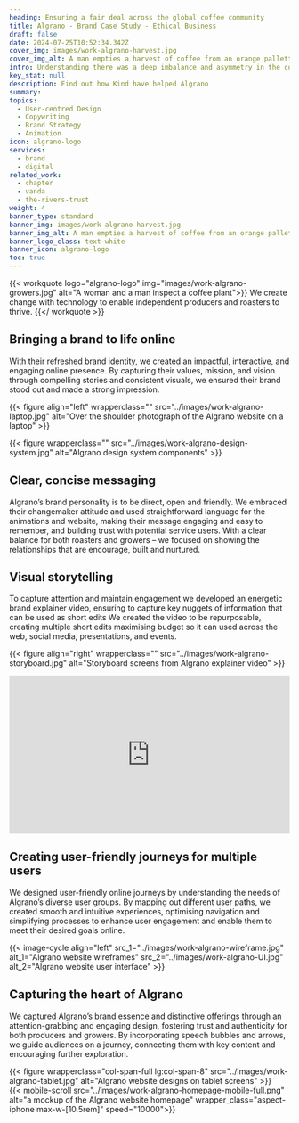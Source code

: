 ```yaml
---
heading: Ensuring a fair deal across the global coffee community
title: Algrano - Brand Case Study - Ethical Business
draft: false
date: 2024-07-25T10:52:34.342Z
cover_img: images/work-algrano-harvest.jpg
cover_img_alt: A man empties a harvest of coffee from an orange pallette box into a machine
intro: Understanding there was a deep imbalance and asymmetry in the coffee industry, Algrano’s founders sought to disrupt the monopolised industry structure by using online tools, trusted partnerships, price transparency, and shipping management to put roasters in direct touch with the producers growing coffee at source.  
key_stat: null
description: Find out how Kind have helped Algrano
summary:
topics:
  - User-centred Design
  - Copywriting
  - Brand Strategy
  - Animation
icon: algrano-logo
services:
  - brand
  - digital
related_work:
  - chapter
  - vanda
  - the-rivers-trust
weight: 4
banner_type: standard
banner_img: images/work-algrano-harvest.jpg
banner_img_alt: A man empties a harvest of coffee from an orange pallette box into a machine
banner_logo_class: text-white
banner_icon: algrano-logo
toc: true
---
```


{{< workquote logo="algrano-logo" img="images/work-algrano-growers.jpg" alt="A woman and a man inspect a coffee plant">}}
We create change with technology to enable independent producers and roasters to thrive.
{{</ workquote >}}


<!-- Text left -->
<div class="w-full grid grid-cols-12 gap-x-2.5 gap-y-6 lg:gap-6 xl:gap-8">
  <div class="prose col-span-full lg:col-span-8">

  ## Bringing a brand to life online

  With their refreshed brand identity, we created an impactful, interactive, and engaging online presence. By capturing their values, mission, and vision through compelling stories and consistent visuals, we ensured their brand stood out and made a strong impression.

  </div>
</div>

{{< figure align="left" wrapperclass="" src="../images/work-algrano-laptop.jpg" alt="Over the shoulder photograph of the Algrano website on a laptop" >}}

{{< figure wrapperclass="" src="../images/work-algrano-design-system.jpg" alt="Algrano design system components" >}}



<!-- Text right -->
<div class="w-full grid grid-cols-12 gap-x-2.5 gap-y-6 lg:gap-6 xl:gap-8">
  <div class="prose col-span-full lg:col-span-8 lg:col-start-5">

  ## Clear, concise messaging

  Algrano’s brand personality is to be direct, open and friendly. We embraced their changemaker attitude and used straightforward language for the animations and website, making their message engaging and easy to remember, and building trust with potential service users. With a clear balance for both roasters and growers – we focused on showing the relationships that are encourage, built and nurtured. 

  ## Visual storytelling

  To capture attention and maintain engagement we developed an energetic brand explainer video, ensuring to capture key nuggets of information that can be used as short edits We created the video to be repurposable, creating multiple short edits maximising budget so it can used across the web, social media, presentations, and events.

  </div>
</div>

{{< figure align="right" wrapperclass="" src="../images/work-algrano-storyboard.jpg" alt="Storyboard screens from Algrano explainer video" >}}

<div style="padding:56.25% 0 0 0;position:relative;"><iframe src="https://player.vimeo.com/video/961065909?h=9721d21e6f&title=0&byline=0&portrait=0" style="position:absolute;top:0;left:0;width:100%;height:100%;" frameborder="0" allow="autoplay; fullscreen; picture-in-picture" allowfullscreen></iframe></div><script src="https://player.vimeo.com/api/player.js"></script>


<!-- Text left -->
<div class="w-full grid grid-cols-12 gap-x-2.5 gap-y-6 lg:gap-6 xl:gap-8">
  <div class="prose col-span-full lg:col-span-8">

  ## Creating user-friendly journeys for multiple users

  We designed user-friendly online journeys by understanding the needs of Algrano’s diverse user groups. By mapping out different user paths, we created smooth and intuitive experiences, optimising navigation and simplifying processes to enhance user engagement and enable them to meet their desired goals online.
  </div>
</div>

{{< image-cycle
  align="left"
  src_1="../images/work-algrano-wireframe.jpg"
  alt_1="Algrano website wireframes"
  src_2="../images/work-algrano-UI.jpg"
  alt_2="Algrano website user interface" >}}

<!-- Text right -->
<div class="w-full grid grid-cols-12 gap-x-2.5 gap-y-6 lg:gap-6 xl:gap-8">
  <div class="prose col-span-full lg:col-span-8 lg:col-start-5">

  ## Capturing the heart of Algrano

  We captured Algrano’s brand essence and distinctive offerings through an attention-grabbing and engaging design, fostering trust and authenticity for both producers and growers. By incorporating speech bubbles and arrows, we guide audiences on a journey, connecting them with key content and encouraging further exploration.

  </div>
</div>

<div class="w-full grid grid-cols-12 gap-x-2.5 gap-y-6 lg:gap-6 xl:gap-8">
  {{< figure wrapperclass="col-span-full lg:col-span-8" src="../images/work-algrano-tablet.jpg" alt="Algrano website designs on tablet screens" >}}
  <div class="col-span-full lg:col-span-4">
  {{< mobile-scroll src="../images/work-algrano-homepage-mobile-full.png" alt="a mockup of the Algrano website homepage" wrapper_class="aspect-iphone max-w-[10.5rem]" speed="10000">}}
  </div>
</div>
